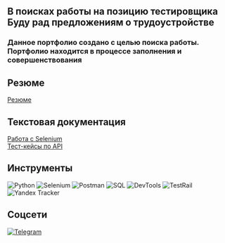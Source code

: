 <h2><strong>В поисках работы на позицию тестировщика <br> Буду рад предложениям о трудоустройстве</strong></h2>

<h3><strong>Данное портфолио создано с целью поиска работы. Портфолио находится в процессе заполнения и совершенствования</strong></h3>

## Резюме
[Резюме](https://drive.google.com/file/d/1RXz0K80b_vc0esu8pt4qSyIwgiwmcYei/view?usp=sharing)

## Текстовая документация
[Работа с Selenium](https://github.com/MkhitaryanAshot23/test_repository) <br> 
[Тест-кейсы по API](https://docs.google.com/spreadsheets/d/1bvbh97i3XHyfhB9O0HYcAWRfGisXpwyy-GRBG0-Adog/edit?usp=sharing)

## Инструменты
![Python](https://img.shields.io/badge/-Python-090909?style=for-the-badge&logo=python&logoColor=3776AB)
![Selenium](https://img.shields.io/badge/-Selenium-090909?style=for-the-badge&logo=selenium&logoColor=43B02A)
![Postman](https://img.shields.io/badge/-Postman-090909?style=for-the-badge&logo=postman&logoColor=FF6C37)
![SQL](https://img.shields.io/badge/-SQL-090909?style=for-the-badge&logo=mysql&logoColor=FFFFFF)
![DevTools](https://img.shields.io/badge/-DevTools-090909?style=for-the-badge&logo=google-chrome&logoColor=4285F4)
![TestRail](https://img.shields.io/badge/-TestRail-090909?style=for-the-badge&logo=testrail&logoColor=E7B400)
![Yandex Tracker](https://img.shields.io/badge/-YandexTracker-090909?style=for-the-badge&logo=https://upload.wikimedia.org/wikipedia/commons/thumb/f/f3/Logo_Yandex_Tracker_2021.svg/1200px-Logo_Yandex_Tracker_2021.svg.png&logoColor=FFCE00)

## Соцсети
[![Telegram](https://img.shields.io/badge/-Telegram-2CA5E0?style=for-the-badge&logo=telegram&logoColor=white)](https://t.me/+79059813723)
